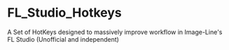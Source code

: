 # FL_Studio_Hotkeys
A Set of HotKeys designed to massively improve workflow in Image-Line's FL Studio (Unofficial and independent)
